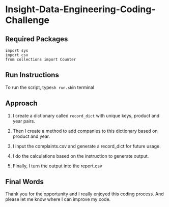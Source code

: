 # Insight-Data-Engineering-Coding-Challenge

## Required Packages
```
import sys
import csv
from collections import Counter
```

## Run Instructions
To run the script, type`sh run.sh`in terminal </br>


## Approach
1. I create a dictionary called `record_dict` with unique keys, product and year pairs. </br>

2. Then I create a method to add companies to this dictionary based on product and year. </br>

3. I input the complaints.csv and generate a record_dict for future usage. </br>

4. I do the calculations based on the instruction to generate output. </br>

5. Finally, I turn the output into the report.csv </br>

## Final Words
Thank you for the opportunity and I really enjoyed this coding process. And please let me know where I can improve my code.
